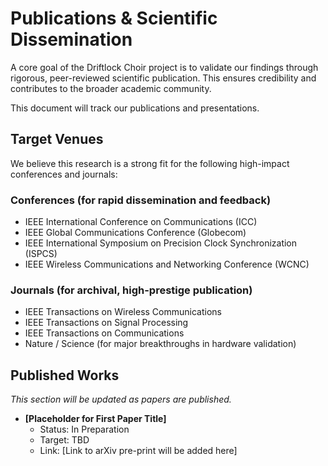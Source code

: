 # Publications & Scientific Dissemination

A core goal of the Driftlock Choir project is to validate our findings through rigorous, peer-reviewed scientific publication. This ensures credibility and contributes to the broader academic community.

This document will track our publications and presentations.

## Target Venues

We believe this research is a strong fit for the following high-impact conferences and journals:

### Conferences (for rapid dissemination and feedback)
*   IEEE International Conference on Communications (ICC)
*   IEEE Global Communications Conference (Globecom)
*   IEEE International Symposium on Precision Clock Synchronization (ISPCS)
*   IEEE Wireless Communications and Networking Conference (WCNC)

### Journals (for archival, high-prestige publication)
*   IEEE Transactions on Wireless Communications
*   IEEE Transactions on Signal Processing
*   IEEE Transactions on Communications
*   Nature / Science (for major breakthroughs in hardware validation)

## Published Works

*This section will be updated as papers are published.*

*   **[Placeholder for First Paper Title]**
    *   Status: In Preparation
    *   Target: TBD
    *   Link: [Link to arXiv pre-print will be added here]

